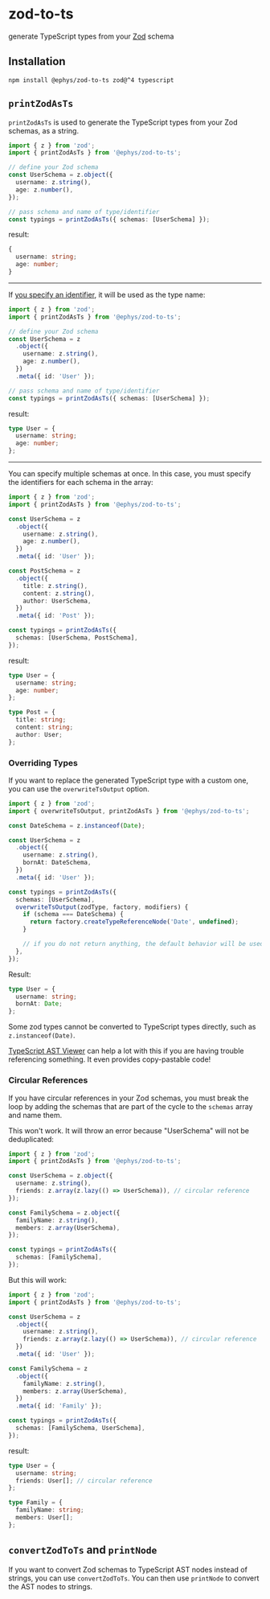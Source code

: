 # zod-to-ts

generate TypeScript types from your [Zod](https://github.com/colinhacks/zod) schema

## Installation

```
npm install @ephys/zod-to-ts zod@^4 typescript
```

## `printZodAsTs`

`printZodAsTs` is used to generate the TypeScript types from your Zod schemas, as a string.

```ts
import { z } from 'zod';
import { printZodAsTs } from '@ephys/zod-to-ts';

// define your Zod schema
const UserSchema = z.object({
  username: z.string(),
  age: z.number(),
});

// pass schema and name of type/identifier
const typings = printZodAsTs({ schemas: [UserSchema] });
```

result:

```ts
{
  username: string;
  age: number;
}
```

---

If [you specify an identifier](https://zod.dev/metadata?id=meta), it will be used as the type name:

```ts
import { z } from 'zod';
import { printZodAsTs } from '@ephys/zod-to-ts';

// define your Zod schema
const UserSchema = z
  .object({
    username: z.string(),
    age: z.number(),
  })
  .meta({ id: 'User' });

// pass schema and name of type/identifier
const typings = printZodAsTs({ schemas: [UserSchema] });
```

result:

```ts
type User = {
  username: string;
  age: number;
};
```

---

You can specify multiple schemas at once. In this case, you must specify the identifiers for each schema in the array:

```ts
import { z } from 'zod';
import { printZodAsTs } from '@ephys/zod-to-ts';

const UserSchema = z
  .object({
    username: z.string(),
    age: z.number(),
  })
  .meta({ id: 'User' });

const PostSchema = z
  .object({
    title: z.string(),
    content: z.string(),
    author: UserSchema,
  })
  .meta({ id: 'Post' });

const typings = printZodAsTs({
  schemas: [UserSchema, PostSchema],
});
```

result:

```ts
type User = {
  username: string;
  age: number;
};

type Post = {
  title: string;
  content: string;
  author: User;
};
```

### Overriding Types

If you want to replace the generated TypeScript type with a custom one, you can use the `overwriteTsOutput` option.

```ts
import { z } from 'zod';
import { overwriteTsOutput, printZodAsTs } from '@ephys/zod-to-ts';

const DateSchema = z.instanceof(Date);

const UserSchema = z
  .object({
    username: z.string(),
    bornAt: DateSchema,
  })
  .meta({ id: 'User' });

const typings = printZodAsTs({
  schemas: [UserSchema],
  overwriteTsOutput(zodType, factory, modifiers) {
    if (schema === DateSchema) {
      return factory.createTypeReferenceNode('Date', undefined);
    }

    // if you do not return anything, the default behavior will be used
  },
});
```

Result:

```ts
type User = {
  username: string;
  bornAt: Date;
};
```

Some zod types cannot be converted to TypeScript types directly, such as `z.instanceof(Date)`.

[TypeScript AST Viewer](https://ts-ast-viewer.com/) can help a lot with this if you are having trouble referencing something. It even provides copy-pastable code!

### Circular References

If you have circular references in your Zod schemas, you must break the loop by adding the schemas that are part of the cycle to the `schemas` array and name them.

This won't work. It will throw an error because "UserSchema" will not be deduplicated:

```ts
import { z } from 'zod';
import { printZodAsTs } from '@ephys/zod-to-ts';

const UserSchema = z.object({
  username: z.string(),
  friends: z.array(z.lazy(() => UserSchema)), // circular reference
});

const FamilySchema = z.object({
  familyName: z.string(),
  members: z.array(UserSchema),
});

const typings = printZodAsTs({
  schemas: [FamilySchema],
});
```

But this will work:

```ts
import { z } from 'zod';
import { printZodAsTs } from '@ephys/zod-to-ts';

const UserSchema = z
  .object({
    username: z.string(),
    friends: z.array(z.lazy(() => UserSchema)), // circular reference
  })
  .meta({ id: 'User' });

const FamilySchema = z
  .object({
    familyName: z.string(),
    members: z.array(UserSchema),
  })
  .meta({ id: 'Family' });

const typings = printZodAsTs({
  schemas: [FamilySchema, UserSchema],
});
```

result:

```ts
type User = {
  username: string;
  friends: User[]; // circular reference
};

type Family = {
  familyName: string;
  members: User[];
};
```

## `convertZodToTs` and `printNode`

If you want to convert Zod schemas to TypeScript AST nodes instead of strings, you can use `convertZodToTs`.
You can then use `printNode` to convert the AST nodes to strings.
